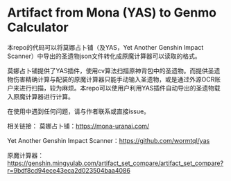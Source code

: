 # Artifact from Mona (YAS) to Genmo Calculator

本repo的代码可以将莫娜占卜铺（及YAS，Yet Another Genshin Impact Scanner）中导出的圣遗物json文件转化成原魔计算器可以读取的格式。

莫娜占卜铺提供了YAS插件，使用cv算法扫描原神背包中的圣遗物。而提供圣遗物伤害精确计算与配装的原魔计算器只能手动输入圣遗物，或是通过外源OCR账户来进行扫描，较为麻烦。本repo可以使用户利用YAS插件自动导出的圣遗物载入原魔计算器进行计算。

在使用中遇到任何问题，请与作者联系或直接issue。


相关链接：
莫娜占卜铺：https://mona-uranai.com/

Yet Another Genshin Impact Scanner：https://github.com/wormtql/yas

原魔计算器：https://genshin.mingyulab.com/artifact_set_compare/artifact_set_compare?r=9bdf8cd94ece43eca2d023504baa4086